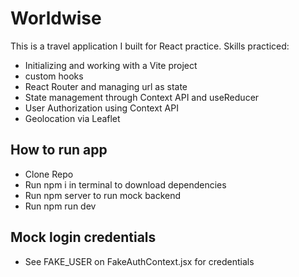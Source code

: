 # Worldwise

This is a travel application I built for React practice. Skills practiced:

- Initializing and working with a Vite project
- custom hooks
- React Router and managing url as state
- State management through Context API and useReducer
- User Authorization using Context API
- Geolocation via Leaflet

## How to run app
- Clone Repo
- Run npm i in terminal to download dependencies
- Run npm server to run mock backend
- Run npm run dev

## Mock login credentials
- See FAKE_USER on FakeAuthContext.jsx for credentials

